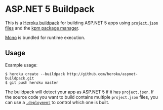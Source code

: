 # ASP.NET 5 Buildpack

This is a [Heroku buildpack](http://devcenter.heroku.com/articles/buildpack) for building ASP.NET 5 apps using [`project.json` files](https://github.com/aspnet/Home/wiki/Project.json-file) and the [kpm package manager](https://github.com/aspnet/Home/wiki/Package-Manager).

[Mono](http://www.mono-project.com/) is bundled for runtime execution.

## Usage

Example usage:

    $ heroku create --buildpack http://github.com/heroku/aspnet-buildpack.git
    $ git push heroku master

The buildpack will detect your app as ASP.NET 5 if it has `project.json`. If the source code you want to build contains multiple `project.json` files, you can use a [`.deployment`](https://github.com/projectkudu/kudu/wiki/Customizing-deployments) to control which one is built.
